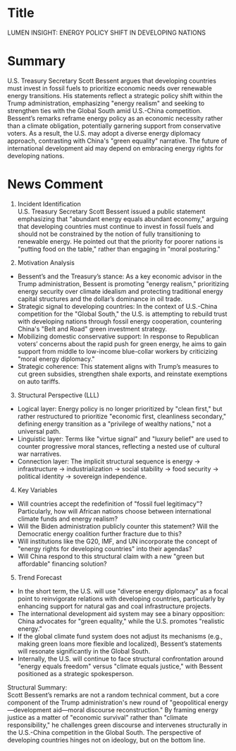 # Title
LUMEN INSIGHT: ENERGY POLICY SHIFT IN DEVELOPING NATIONS

# Summary
U.S. Treasury Secretary Scott Bessent argues that developing countries must invest in fossil fuels to prioritize economic needs over renewable energy transitions. His statements reflect a strategic policy shift within the Trump administration, emphasizing "energy realism" and seeking to strengthen ties with the Global South amid U.S.-China competition. Bessent’s remarks reframe energy policy as an economic necessity rather than a climate obligation, potentially garnering support from conservative voters. As a result, the U.S. may adopt a diverse energy diplomacy approach, contrasting with China's "green equality" narrative. The future of international development aid may depend on embracing energy rights for developing nations.

# News Comment
1. Incident Identification  
U.S. Treasury Secretary Scott Bessent issued a public statement emphasizing that "abundant energy equals abundant economy," arguing that developing countries must continue to invest in fossil fuels and should not be constrained by the notion of fully transitioning to renewable energy. He pointed out that the priority for poorer nations is "putting food on the table," rather than engaging in "moral posturing."

2. Motivation Analysis  
- Bessent’s and the Treasury’s stance: As a key economic advisor in the Trump administration, Bessent is promoting "energy realism," prioritizing energy security over climate idealism and protecting traditional energy capital structures and the dollar’s dominance in oil trade.
- Strategic signal to developing countries: In the context of U.S.-China competition for the "Global South," the U.S. is attempting to rebuild trust with developing nations through fossil energy cooperation, countering China's "Belt and Road" green investment strategy.
- Mobilizing domestic conservative support: In response to Republican voters’ concerns about the rapid push for green energy, he aims to gain support from middle to low-income blue-collar workers by criticizing "moral energy diplomacy."
- Strategic coherence: This statement aligns with Trump’s measures to cut green subsidies, strengthen shale exports, and reinstate exemptions on auto tariffs.

3. Structural Perspective (LLL)  
- Logical layer: Energy policy is no longer prioritized by "clean first," but rather restructured to prioritize "economic first, cleanliness secondary," defining energy transition as a "privilege of wealthy nations," not a universal path.
- Linguistic layer: Terms like "virtue signal" and "luxury belief" are used to counter progressive moral stances, reflecting a nested use of cultural war narratives.
- Connection layer: The implicit structural sequence is energy → infrastructure → industrialization → social stability → food security → political identity → sovereign independence.

4. Key Variables  
- Will countries accept the redefinition of "fossil fuel legitimacy"? Particularly, how will African nations choose between international climate funds and energy realism?
- Will the Biden administration publicly counter this statement? Will the Democratic energy coalition further fracture due to this?
- Will institutions like the G20, IMF, and UN incorporate the concept of "energy rights for developing countries" into their agendas?
- Will China respond to this structural claim with a new "green but affordable" financing solution?

5. Trend Forecast  
- In the short term, the U.S. will use "diverse energy diplomacy" as a focal point to reinvigorate relations with developing countries, particularly by enhancing support for natural gas and coal infrastructure projects.
- The international development aid system may see a binary opposition: China advocates for "green equality," while the U.S. promotes "realistic energy."
- If the global climate fund system does not adjust its mechanisms (e.g., making green loans more flexible and localized), Bessent’s statements will resonate significantly in the Global South.
- Internally, the U.S. will continue to face structural confrontation around "energy equals freedom" versus "climate equals justice," with Bessent positioned as a strategic spokesperson.

Structural Summary:  
Scott Bessent’s remarks are not a random technical comment, but a core component of the Trump administration's new round of "geopolitical energy—development aid—moral discourse reconstruction." By framing energy justice as a matter of "economic survival" rather than "climate responsibility," he challenges green discourse and intervenes structurally in the U.S.-China competition in the Global South. The perspective of developing countries hinges not on ideology, but on the bottom line.
